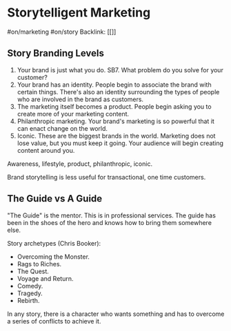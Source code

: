 # Storytelligent Marketing
#on/marketing #on/story 
Backlink: [[]]



## Story Branding Levels 
1. Your brand is just what you do. SB7. What problem do you solve for your customer?
2. Your brand has an identity. People begin to associate the brand with certain things. There's also an identity surrounding the types of people who are involved in the brand as customers.
3. The marketing itself becomes a product. People begin asking you to create more of your marketing content. 
4. Philanthropic marketing. Your brand's marketing is so powerful that it can enact change on the world. 
5. Iconic. These are the biggest brands in the world. Marketing does not lose value, but you must keep it going. Your audience will begin creating content around you. 

Awareness, lifestyle, product, philanthropic, iconic.

Brand storytelling is less useful for transactional, one time customers. 


## The Guide vs A Guide
"The Guide" is the mentor. This is in professional services. The guide has been in the shoes of the hero and knows how to bring them somewhere else. 

Story archetypes (Chris Booker):
-   Overcoming the Monster.
-   Rags to Riches.
-   The Quest.
-   Voyage and Return.
-   Comedy.
-   Tragedy.
-   Rebirth.

In any story, there is a character who wants something and has to overcome a series of conflicts to achieve it. 